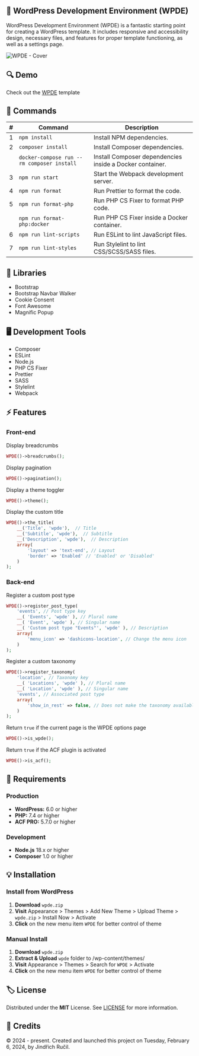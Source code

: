 ## 🎨 WordPress Development Environment (WPDE)

WordPress Development Environment (WPDE) is a fantastic starting point for creating a WordPress template. It includes responsive and accessibility design, necessary files, and features for proper template functioning, as well as a settings page.

![WPDE - Cover](https://cdn.df-barber.cz/wpde/cover.png)

## 🔍 Demo

Check out the [WPDE](https://github.com/rucilos/wpde/) template

## 🔧 Commands

| #  | Command                                                    | Description                                                |
|----|------------------------------------------------------------|------------------------------------------------------------|
| 1  | `npm install`                                              | Install NPM dependencies.                                  |
| 2  | `composer install`                                         | Install Composer dependencies.                             |
|    | `docker-compose run --rm composer install`                 | Install Composer dependencies inside a Docker container.   |
| 3  | `npm run start`                                            | Start the Webpack development server.                      |
| 4  | `npm run format`                                           | Run Prettier to format the code.                           |
| 5  | `npm run format-php`                                       | Run PHP CS Fixer to format PHP code.                       |
|    | `npm run format-php:docker`                                | Run PHP CS Fixer inside a Docker container.                |     
| 6  | `npm run lint-scripts`                                     | Run ESLint to lint JavaScript files.                       |
| 7  | `npm run lint-styles`                                      | Run Stylelint to lint CSS/SCSS/SASS files.                 |

## 🧪 Libraries

-   Bootstrap
-   Bootstrap Navbar Walker
-   Cookie Consent
-   Font Awesome
-   Magnific Popup

## 🖥️ Development Tools
-   Composer
-   ESLint
-   Node.js
-   PHP CS Fixer
-   Prettier
-   SASS
-   Stylelint
-   Webpack

## ⚡ Features

### Front-end

Display breadcrumbs
```php
WPDE()->breadcrumbs();
```

Display pagination
```php
WPDE()->pagination();
```

Display a theme toggler
```php
WPDE()->theme();
```

Display the custom title
```php
WPDE()->the_title(
    __('Title', 'wpde'),  // Title
    __('Subtitle', 'wpde'),  // Subtitle
    __('Description', 'wpde'),  // Description
    array(
        'layout' => 'text-end', // Layout
        'border' => 'Enabled' // 'Enabled' or 'Disabled'
    )
);
```

### Back-end

Register a custom post type
```php
WPDE()->register_post_type(
    'events', // Post type key
    __( 'Events', 'wpde' ), // Plural name
    __( 'Event', 'wpde' ), // Singular name
    __( 'Custom post type "Events"', 'wpde' ), // Description
    array(
        'menu_icon' => 'dashicons-location', // Change the menu icon
    )
);
```

Register a custom taxonomy
```php
WPDE()->register_taxonomy(
    'location', // Taxonomy key
    __( 'Locations', 'wpde' ), // Plural name
    __( 'Location', 'wpde' ), // Singular name
    'events', // Associated post type
    array(
        'show_in_rest' => false, // Does not make the taxonomy available in the REST API.
    )
);
```

Return `true` if the current page is the WPDE options page
```php
WPDE()->is_wpde();
```

Return `true` if the ACF plugin is activated
```php
WPDE()->is_acf();
```

## 🎯 Requirements

### Production
-   **WordPress:** 6.0 or higher
-   **PHP:** 7.4 or higher
-   **ACF PRO:** 5.7.0 or higher

### Development
-   **Node.js** 18.x or higher
-   **Composer** 1.0 or higher

## 💡 Installation 

### Install from WordPress

1. **Download** `wpde.zip`
2. **Visit** Appearance > Themes > Add New Theme > Upload Theme > `wpde.zip` > Install Now > Activate
3. **Click** on the new menu item `WPDE` for better control of theme

### Manual Install

1. **Download** `wpde.zip`
2. **Extract & Upload** `wpde` folder to /wp-content/themes/
3. **Visit** Appearance > Themes > Search for `WPDE` > Activate
4. **Click** on the new menu item `WPDE` for better control of theme

## 🏷️ License

Distributed under the **MIT** License. See [LICENSE](https://github.com/rucilos/wpde/blob/master/LICENSE) for more information.

## 🎉 Credits

© 2024 - present. Created and launched this project on Tuesday, February 6, 2024, by Jindřich Ručil.

